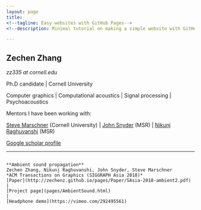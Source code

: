 ```yaml
---
layout: page
title: 
<!--tagline: Easy websites with GitHub Pages-->
<!--description: Minimal tutorial on making a simple website with GitHub Pages-->

---
```


## Zechen Zhang

*zz335 at cornell.edu*

Ph.D candidate 
| 
Cornell University

Computer graphics 
| 
Computational acoustics 
| 
Signal processing 
| 
Psychoacoustics

Mentors I have been working with:

 [Steve Marschner](https://www.cs.cornell.edu/~srm/) (Cornell University)
 | 
 [John Snyder](https://www.microsoft.com/en-us/research/people/johnsny/) (MSR) 
 | 
 [Nikunj Raghuvanshi](http://www.nikunjr.com/) (MSR)

[Google scholar profile](https://scholar.google.com/citations?hl=en&user=RBDHu9UAAAAJ&view_op=list_works&authuser=1&gmla=AJsN-F7-xJ-lFabohOk8iR_vInc7314F38GcgjprXTWMlz5Qu0eqU3JYjJY22_f0SQln2eVbm7cqvWmnW6qqBqyoQLDnvhKmTA)

---

~~~

**Ambient sound propagation**  
Zechen Zhang, Nikunj Raghuvanshi, John Snyder, Steve Marschner  
*ACM Transactions on Graphics (SIGGRAPH Asia 2018)*  
[Paper](http://zechenz.github.io/pages/Paper/SAsia-2018-ambient2.pdf)
|
[Project page](pages/AmbientSound.html) 
| 
[Headphone demo](https://vimeo.com/292495561)

~~~